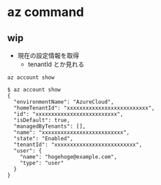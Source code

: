 # az command

## wip

+ 現在の設定情報を取得
  + tenantId とか見れる

```
az account show
```
```
$ az account show
{
  "environmentName": "AzureCloud",
  "homeTenantId": "xxxxxxxxxxxxxxxxxxxxxxxxxx",
  "id": "xxxxxxxxxxxxxxxxxxxxxxxxxx",
  "isDefault": true,
  "managedByTenants": [],
  "name": "xxxxxxxxxxxxxxxxxxxxxxxxxx",
  "state": "Enabled",
  "tenantId": "xxxxxxxxxxxxxxxxxxxxxxxxxx",
  "user": {
    "name": "hogehoge@example.com",
    "type": "user"
  }
}
```
